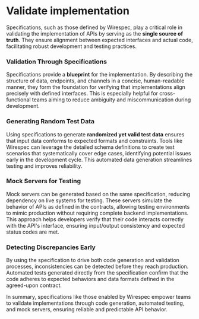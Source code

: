 # Validate implementation

Specifications, such as those defined by Wirespec, play a critical role in validating the implementation of APIs by serving as the **single source of truth**. They ensure alignment between expected interfaces and actual code, facilitating robust development and testing practices.

### Validation Through Specifications
Specifications provide a **blueprint** for the implementation. By describing the structure of data, endpoints, and channels in a concise, human-readable manner, they form the foundation for verifying that implementations align precisely with defined interfaces. This is especially helpful for cross-functional teams aiming to reduce ambiguity and miscommunication during development.

### Generating Random Test Data
Using specifications to generate **randomized yet valid test data** ensures that input data conforms to expected formats and constraints. Tools like Wirespec can leverage the detailed schema definitions to create test scenarios that systematically cover edge cases, identifying potential issues early in the development cycle. This automated data generation streamlines testing and improves reliability.

### Mock Servers for Testing
Mock servers can be generated based on the same specification, reducing dependency on live systems for testing. These servers simulate the behavior of APIs as defined in the contracts, allowing testing environments to mimic production without requiring complete backend implementations. This approach helps developers verify that their code interacts correctly with the API's interface, ensuring input/output consistency and expected status codes are met.

### Detecting Discrepancies Early
By using the specification to drive both code generation and validation processes, inconsistencies can be detected before they reach production. Automated tests generated directly from the specification confirm that the code adheres to expected behaviors and data formats defined in the agreed-upon contract.

In summary, specifications like those enabled by Wirespec empower teams to validate implementations through code generation, automated testing, and mock servers, ensuring reliable and predictable API behavior.